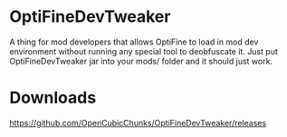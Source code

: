 # OptiFineDevTweaker

A thing for mod developers that allows OptiFine to load in mod dev environment without running any special tool to deobfuscate it. Just put OptiFineDevTweaker jar into your mods/ folder and it should just work.

# Downloads
https://github.com/OpenCubicChunks/OptiFineDevTweaker/releases
